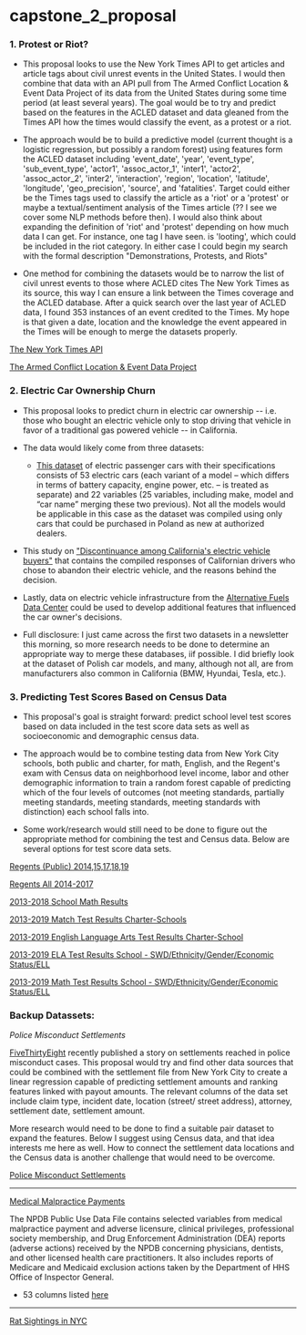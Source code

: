 # capstone_2_proposal

### 1. Protest or Riot?

  * This proposal looks to use the New York Times API to get articles and article tags about civil unrest events in the United States. I would then combine that data with an API pull from The Armed Conflict Location & Event Data Project of its data from the United States during some time period (at least several years). The goal would be to try and predict based on the features in the ACLED dataset and data gleaned from the Times API how the times would classify the event, as a protest or a riot. 
  
  * The approach would be to build a predictive model (current thought is a logistic regression, but possibly a random forest) using features form the ACLED dataset including 'event_date', 'year', 'event_type', 'sub_event_type', 'actor1', 'assoc_actor_1', 'inter1', 'actor2', 'assoc_actor_2', 'inter2', 'interaction', 'region', 'location', 'latitude', 'longitude', 'geo_precision', 'source', and 'fatalities'. Target could either be the Times tags used to classify the article as a 'riot' or a 'protest' or maybe a textual/sentiment analysis of the Times article (?? I see we cover some NLP methods before then). I would also think about expanding the definition of 'riot' and 'protest' depending on how much data I can get. For instance, one tag I have seen. is 'looting', which could be included in the riot category. In either case I could begin my search with the formal description "Demonstrations, Protests, and Riots" 
  
  * One method for combining the datasets would be to narrow the list of civil unrest events to those where ACLED cites The New York Times as its source, this way I can ensure a link between the Times coverage and the ACLED database. After a quick search over the last year of ACLED data, I found 353 instances of an event credited to the Times. My hope is that given a date, location and the knowledge the event appeared in the Times will be enough to merge the datasets properly. 

[The New York Times API](https://developer.nytimes.com/)

[The Armed Conflict Location & Event Data Project](https://acleddata.com/data-export-tool/)


### 2. Electric Car Ownership Churn

  * This proposal looks to predict churn in electric car ownership -- i.e. those who bought an electric vehicle only to stop driving that vehicle in favor of a traditional gas powered vehicle -- in California.
  
  * The data would likely come from three datasets:
  
    * [This dataset](https://data.mendeley.com/datasets/tb9yrptydn/2) of electric passenger cars with their specifications consists of 53 electric cars (each variant of a model – which differs in terms of battery capacity, engine power, etc. – is treated as separate) and 22 variables (25 variables, including make, model and “car name” merging these two previous). Not all the models would be applicable in this case as the dataset was compiled using only cars that could be purchased in Poland as new at authorized dealers. 

  * This study on ["Discontinuance among California's electric vehicle buyers"](https://zenodo.org/record/4586675#.YEomf5NKjlx) that contains the compiled responses of Californian drivers who chose to abandon their electric vehicle, and the reasons behind the decision.

  * Lastly, data on electric vehicle infrastructure from the [Alternative Fuels Data Center](https://afdc.energy.gov/stations/#/find/nearest) could be used to develop additional features that influenced the car owner's decisions.

* Full disclosure: I just came across the first two datasets in a newsletter this morning, so more research needs to be done to determine an appropriate way to merge these databases, iif possible. I did briefly look at the dataset of Polish car models, and many, although not all, are from manufacturers also common in California (BMW, Hyundai, Tesla, etc.).


### 3. Predicting Test Scores Based on Census Data 

  * This proposal's goal is straight forward: predict school level test scores based on data included in the test score data sets as well as socioeconomic and demographic census data. 

  * The approach would be to combine testing data from New York City schools, both public and charter, for math, English, and the Regent's exam with Census data on neighborhood level income, labor and other demographic information to train a random forest capable of predicting which of the four levels of outcomes (not meeting standards, partially meeting standards, meeting standards, meeting standards with distinction) each school falls into. 

  * Some work/research would still need to be done to figure out the appropriate method for combining the test and Census data. Below are several options for test score data sets. 

[Regents (Public) 2014,15,17,18,19](https://data.cityofnewyork.us/Education/2014-15-to-2017-19-NYC-Regents-Exam-Results-Public/bnea-fu3k)

[Regents All 2014-2017](https://data.cityofnewyork.us/Education/2014-2017-Regents/cbrh-qrk4)

[2013-2018 School Math Results](https://data.cityofnewyork.us/Education/2013-2018-School-Math-Results/m27t-ht3h)

[2013-2019 Match Test Results Charter-Schools](https://data.cityofnewyork.us/Education/2013-2019-Math-Test-Results-Charter-School/3xsw-bpuy)

[2013-2019 English Language Arts Test Results Charter-School](https://data.cityofnewyork.us/Education/2013-2019-English-Language-Arts-ELA-Test-Results-C/sgjd-xi99)

[2013-2019 ELA Test Results School - SWD/Ethnicity/Gender/Economic Status/ELL](https://data.cityofnewyork.us/Education/2013-2019-English-Language-Arts-ELA-Test-Results-S/gu76-8i7h)

[2013-2019 Math Test Results School - SWD/Ethnicity/Gender/Economic Status/ELL](https://data.cityofnewyork.us/Education/2013-2019-Math-Test-Results-School-SWD-Ethnicity-G/74ah-8ukf)


### Backup Datassets:

*Police Misconduct Settlements*

[FiveThirtyEight](https://fivethirtyeight.com/features/police-misconduct-costs-cities-millions-every-year-but-thats-where-the-accountability-ends/) recently published a story on settlements reached in police misconduct cases. This proposal would try and find other data sources that could be combined with the settlement file from New York City to create a linear regression capable of predicting settlement amounts and ranking features linked with payout amounts. The relevant columns of the data set include claim type, incident date, location (street/ street address), attorney, settlement date, settlement amount. 

More research would need to be done to find a suitable pair dataset to expand the features. Below I suggest using Census data, and that idea interests me here as well. How to connect the settlement data locations and the Census data is another challenge that would need to be overcome. 

[Police Misconduct Settlements](https://github.com/fivethirtyeight/police-settlements)

---

[Medical Malpractice Payments](https://www.npdb.hrsa.gov/resources/publicData.jsp)

The NPDB Public Use Data File contains selected variables from medical malpractice payment and adverse licensure, clinical privileges, professional society membership, and Drug Enforcement Administration (DEA) reports (adverse actions) received by the NPDB concerning physicians, dentists, and other licensed health care practitioners. It also includes reports of Medicare and Medicaid exclusion actions taken by the Department of HHS Office of Inspector General.

  * 53 columns listed [here](https://www.npdb.hrsa.gov/resources/puf/pufFormatSpecifications.jsp)

---

[Rat Sightings in NYC](https://data.cityofnewyork.us/Social-Services/Rat-Sightings/3q43-55fe)
